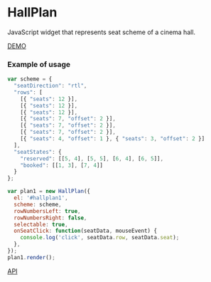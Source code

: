 # HallPlan

JavaScript widget that represents seat scheme of a cinema hall.

[DEMO](https://lexkrstn.github.io/hall-plan/media/demo.html)

### Example of usage

```js
var scheme = {
  "seatDirection": "rtl",
  "rows": [
    [{ "seats": 12 }],
    [{ "seats": 12 }],
    [{ "seats": 12 }],
    [{ "seats": 7, "offset": 2 }],
    [{ "seats": 7, "offset": 2 }],
    [{ "seats": 7, "offset": 2 }],
    [{ "seats": 4, "offset": 1 }, { "seats": 3, "offset": 2 }]
  ],
  "seatStates": {
    "reserved": [[5, 4], [5, 5], [6, 4], [6, 5]],
    "booked": [[1, 3], [7, 4]]
  }
};

var plan1 = new HallPlan({
  el: '#hallplan1',
  scheme: scheme,
  rowNumbersLeft: true,
  rowNumbersRight: false,
  selectable: true,
  onSeatClick: function(seatData, mouseEvent) {
    console.log('click', seatData.row, seatData.seat);
  },
});
plan1.render();
```

[API](https://lexkrstn.github.io/hall-plan)
